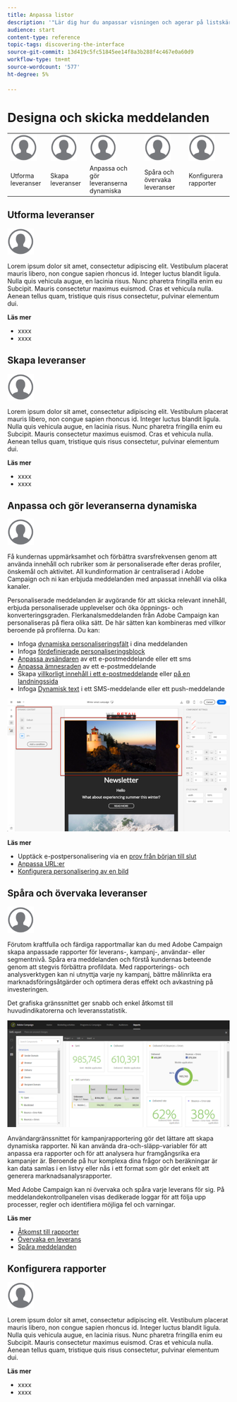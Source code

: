```yaml
---
title: Anpassa listor
description: '"Lär dig hur du anpassar visningen och agerar på listskärmar i Adobe Campaign Standard:sortera, filtrera, ta bort eller duplicera element. Listar skärmar visar element för en eller flera angivna resurser."'
audience: start
content-type: reference
topic-tags: discovering-the-interface
source-git-commit: 13d419c5fc51845ee14f8a3b288f4c467e0a60d9
workflow-type: tm+mt
source-wordcount: '577'
ht-degree: 5%

---
```



# Designa och skicka meddelanden

<table>
<tr>
    <td valign="top">
        <a href="../../start/using/work-with-audiences.md"><img width="60px" alt="villkor" src="assets/icon_profile.svg"/></a>
    </td>
    <td valign="top">
        <a href="../../api/using/creating-a-service.md"><img width="60px" alt="villkor" src="assets/icon_profile.svg"/></a>
    </td>
    <td valign="top">
        <a href="../../api/using/interacting-with-custom-resources.md"><img width="60px" alt="villkor" src="assets/icon_profile.svg"/></a>
    </td>
    <td valign="top">
        <a href="../../api/using/interacting-with-marketing-history.md"><img width="60px" alt="villkor" src="assets/icon_profile.svg"/></a>
    </td>
    <td valign="top">
        <a href="../../api/using/interacting-with-marketing-history.md"><img width="60px" alt="villkor" src="assets/icon_profile.svg"/></a>
    </td>
</tr>
<tr>
<td>Utforma leveranser</td>
<td>Skapa leveranser</td>
<td>Anpassa och gör leveranserna dynamiska</td>
<td>Spåra och övervaka leveranser</td>
<td>Konfigurera rapporter</td>
</tr>
</table>

## Utforma leveranser

<img width="60px" alt="villkor" src="assets/icon_profile.svg"/>

Lorem ipsum dolor sit amet, consectetur adipiscing elit. Vestibulum placerat mauris libero, non congue sapien rhoncus id. Integer luctus blandit ligula. Nulla quis vehicula augue, en lacinia risus. Nunc pharetra fringilla enim eu Subcipit. Mauris consectetur maximus euismod. Cras et vehicula nulla. Aenean tellus quam, tristique quis risus consectetur, pulvinar elementum dui.

**Läs mer**

* xxxx
* xxxx

## Skapa leveranser

<img width="60px" alt="villkor" src="assets/icon_profile.svg"/>

Lorem ipsum dolor sit amet, consectetur adipiscing elit. Vestibulum placerat mauris libero, non congue sapien rhoncus id. Integer luctus blandit ligula. Nulla quis vehicula augue, en lacinia risus. Nunc pharetra fringilla enim eu Subcipit. Mauris consectetur maximus euismod. Cras et vehicula nulla. Aenean tellus quam, tristique quis risus consectetur, pulvinar elementum dui.

**Läs mer**

* xxxx
* xxxx

## Anpassa och gör leveranserna dynamiska

<img width="60px" alt="villkor" src="assets/icon_profile.svg"/>

Få kundernas uppmärksamhet och förbättra svarsfrekvensen genom att använda innehåll och rubriker som är personaliserade efter deras profiler, önskemål och aktivitet. All kundinformation är centraliserad i Adobe Campaign och ni kan erbjuda meddelanden med anpassat innehåll via olika kanaler.

Personaliserade meddelanden är avgörande för att skicka relevant innehåll, erbjuda personaliserade upplevelser och öka öppnings- och konverteringsgraden. Flerkanalsmeddelanden från Adobe Campaign kan personaliseras på flera olika sätt. De här sätten kan kombineras med villkor beroende på profilerna. Du kan:

* Infoga [dynamiska personaliseringsfält](../../designing/using/personalization.md#inserting-a-personalization-field) i dina meddelanden
* Infoga [fördefinierade personaliseringsblock](../../designing/using/personalization.md#adding-a-content-block)
* [Anpassa avsändaren](../../designing/using/subject-line.md) av ett e-postmeddelande eller ett sms
* [Anpassa ämnesraden](../../designing/using/subject-line.md) av ett e-postmeddelande
* Skapa [villkorligt innehåll i ett e-postmeddelande](../../designing/using/personalization.md#defining-dynamic-content-in-an-email) eller [på en landningssida](../../channels/using/designing-a-landing-page.md#defining-dynamic-content-in-a-landing-page)
* Infoga [Dynamisk text](../../channels/using/defining-dynamic-text.md) i ett SMS-meddelande eller ett push-meddelande

![](assets/delivery_content_43.png)

**Läs mer**

* Upptäck e-postpersonalisering via en [prov från början till slut](../../designing/using/personalization.md#example-email-personalization)
* [Anpassa URL:er](../../designing/using/personalization.md#personalizing-urls)
* [Konfigurera personalisering av en bild](../../designing/using/personalization.md#personalizing-an-image-source)

## Spåra och övervaka leveranser

<img width="60px" alt="villkor" src="assets/icon_profile.svg"/>

Förutom kraftfulla och färdiga rapportmallar kan du med Adobe Campaign skapa anpassade rapporter för leverans-, kampanj-, användar- eller segmentnivå. Spåra era meddelanden och förstå kundernas beteende genom att stegvis förbättra profildata. Med rapporterings- och analysverktygen kan ni utnyttja varje ny kampanj, bättre målinrikta era marknadsföringsåtgärder och optimera deras effekt och avkastning på investeringen.

Det grafiska gränssnittet ger snabb och enkel åtkomst till huvudindikatorerna och leveransstatistik.

![](assets/dynamic_report_intro.png)

Användargränssnittet för kampanjrapportering gör det lättare att skapa dynamiska rapporter. Ni kan använda dra-och-släpp-variabler för att anpassa era rapporter och för att analysera hur framgångsrika era kampanjer är. Beroende på hur komplexa dina frågor och beräkningar är kan data samlas i en listvy eller nås i ett format som gör det enkelt att generera marknadsanalysrapporter.

Med Adobe Campaign kan ni övervaka och spåra varje leverans för sig. På meddelandekontrollpanelen visas dedikerade loggar för att följa upp processer, regler och identifiera möjliga fel och varningar.


**Läs mer**

* [Åtkomst till rapporter](../../reporting/using/about-dynamic-reports.md)
* [Övervaka en leverans](../../sending/using/monitoring-a-delivery.md)
* [Spåra meddelanden](../../sending/using/tracking-messages.md)

## Konfigurera rapporter

<img width="60px" alt="villkor" src="assets/icon_profile.svg"/>

Lorem ipsum dolor sit amet, consectetur adipiscing elit. Vestibulum placerat mauris libero, non congue sapien rhoncus id. Integer luctus blandit ligula. Nulla quis vehicula augue, en lacinia risus. Nunc pharetra fringilla enim eu Subcipit. Mauris consectetur maximus euismod. Cras et vehicula nulla. Aenean tellus quam, tristique quis risus consectetur, pulvinar elementum dui.

**Läs mer**

* xxxx
* xxxx
